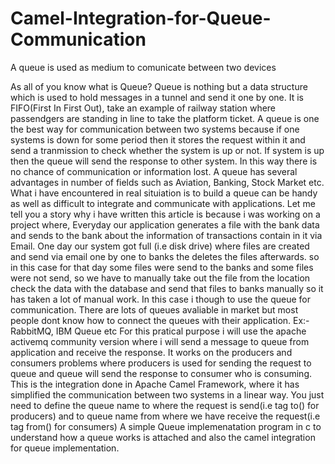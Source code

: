 # Camel-Integration-for-Queue-Communication
A queue is used as medium to comunicate between two devices

As all of you know what is Queue?
Queue is nothing but a data structure which is used to hold messages in a tunnel and send it one by one. It is FIFO(First In First Out), take an example of railway station where passendgers are standing in line to take the platform ticket.
A queue is one the best way for communication between two systems because if one systems is down for some period then it stores the request within it and send a tranmission to check whether the system is up or not. If system is up then the queue will send the response to other system. In this way there is no chance of communication or information lost.
A queue has several advantages in number of fields such as Aviation, Banking, Stock Market etc.
What i have encountered in real situiation is to build a queue can be handy as well as difficult to integrate and communicate with applications.
Let me tell you a story why i have written this article is because i was working on a project where, Everyday our application generates a file with the bank data and sends to the bank about the information of transactions contain in it via Email. One day our system got full (i.e disk drive) where files are created and send via email one by one to banks the deletes the files afterwards. so in this case for that day some files were send to the banks and some files were not send, so we have to manually take out the file from the location check the data with the database and send that files to banks manually so it has taken a lot of manual work. In this case i though to use the queue for communication. 
There are lots of queues avaliable in market but most people dont know how to connect the queues with their application. Ex:- RabbitMQ, IBM Queue etc
For this pratical purpose i will use the apache activemq community version where i will send a message to queue from application and receive the response. It works on the producers and consumers problems where producers is used for sending the request to queue and queue will send the response to consumer who is consuming.
This is the integration done in Apache Camel Framework, where it has simplified the communication between two systems in a linear way. You just need to define the queue name to where the request is send(i.e tag to() for producers) and to queue name from where we have receive the request(i.e tag from() for consumers)
A simple Queue implemenatation program in c to understand how a queue works is attached and also the camel integration for queue implementation.
